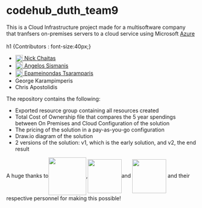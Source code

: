 # codehub_duth_team9



<p>This is a Cloud Infrastructure project made for a multisoftware company that tranfsers on-premises servers to a cloud service using Microsoft <a href="https://azure.microsoft.com/en-us">Azure</a>
        <br>
        <br>
        h1 {Contributors : font-size:40px;}
        <ul> 
        <li><a href="https://www.linkedin.com/in/nikos-chaitas-816757321/"><img src="https://upload.wikimedia.org/wikipedia/commons/c/ca/LinkedIn_logo_initials.png" alt="LinkedIn" style="width:20px; height:20px; vertical-align:middle;"> Nick Chaitas</a></li>
        <li><a href="https://www.linkedin.com/in/angelos-sismanis-a631262a6/"><img src="https://upload.wikimedia.org/wikipedia/commons/c/ca/LinkedIn_logo_initials.png" alt="LinkedIn" style="width:20px; height:20px; vertical-align:middle;"> Angelos Sismanis </a></li>
        <li><a href="https://www.linkedin.com/in/epameinondas-tsaramparis-774989248/"><img src="https://upload.wikimedia.org/wikipedia/commons/c/ca/LinkedIn_logo_initials.png" alt="LinkedIn" style="width:20px; height:20px; vertical-align:middle;"> Epameinondas Tsaramparis</a></li>
        <li>George Karampimperis</li>
        <li>Chris Apostolidis</li>
        </ul>
</p>

<p>
The repository contains the following:
        <ul>
        <li>Exported resource group containing all resources created</li>
        <li>Total Cost of Ownership file that compares the 5 year spendings between On Premises and Cloud Configuration of the solution</li>
        <li>The pricing of the solution in a pay-as-you-go configuration</li>
        <li>Draw.io diagram of the solution</li>
        <li>2 versions of the solution: v1, which is the early solution, and v2, the end result</li>
        </ul>
</p>

<p>A huge thanks to<a href="https://codehub.gr"><img src="https://codehub.gr/wp-content/uploads/2020/11/CodeHub-logo_Full-e1515417616834-1.png" style="width:100px; vertical-align:middle;"></a>,<a href="https://www.pfizer.com"><img src="https://helix-core-components.digitalpfizer.com/static/logo/pfizer-logo-color.svg" style="width:90px; vertical-align:middle;"></a>and <a href="https://cs.duth.gr"><img src="https://camo.githubusercontent.com/628a496a0552eebf91043763ac304cecd984876444dbe2bc1abdf185baf2efdb/68747470733a2f2f74657272616d696e652e65752f696d616765732f706172746e6572732f706172746e657230332d647574682d323030682e706e67" style="width:90px; vertical-align:middle;"></a> and their respective personnel for making this possible!</p>
